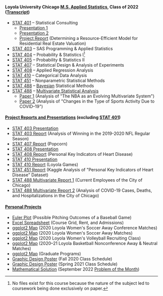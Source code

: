 #### Loyola University Chicago [M.S. Applied Statistics](https://catalog.luc.edu/graduate-professional/graduate-school/arts-sciences/mathematics-statistics/applied-statistics-ms/#curriculumtext), Class of 2022 ([Transcript](Graduate%20Transcript.pdf))
- [STAT 401](https://www.luc.edu/math/academics/courses/gradstat/stat495statisticalconsultingcapstone) – Statistical Consulting
  - [Presentation 1](STAT%20401%20–%20Statistical%20Consulting/Presentation%201%20(Loyola%20Games%20Version%202.0).pdf)
  - [Presentation 2](STAT%20401%20–%20Statistical%20Consulting/Presentation%202%20(Nonparametric%20Tests).pdf)
  - [Project Report](STAT%20401%20–%20Statistical%20Consulting/Project%20(Determining%20a%20Resource-Efficient%20Model%20for%20Residential%20Real%20Estate%20Valuation)/Project%20Report.pdf) (Determining a Resource-Efficient Model for Residential Real Estate Valuation)
- [STAT 403](https://www.luc.edu/math/academics/courses/stat403) – SAS Programming & Applied Statistics
- [STAT 404](https://www.luc.edu/math/academics/courses/gradstat/math/academics/courses/math404) – Probability & Statistics I[^1]
- [STAT 405](https://www.luc.edu/math/academics/courses/gradstat/math/academics/courses/math405) – Probability & Statistics II
- [STAT 407](https://www.luc.edu/math/academics/courses/stat407) – Statistical Design & Analysis of Experiments
- [STAT 408](https://www.luc.edu/math/academics/courses/stat408) – Applied Regression Analysis
- [STAT 410](https://www.luc.edu/math/academics/courses/stat410) – Categorical Data Analysis
- [STAT 451](https://www.luc.edu/math/academics/courses/gradstat/stat451appliednonparametricmethods) – Nonparametric Statistical Methods
- [STAT 488](https://www.luc.edu/math/academics/courses/stat488) – [Bayesian](http://gauss.math.luc.edu/info/courses/fall/2017/detail/#502-STAT488) Statistical Methods
- [STAT 488](https://www.luc.edu/math/academics/courses/stat488) – [Multivariate Statistical Analysis](http://gauss.math.luc.edu/info/courses/spring/2022/detail/#807-STAT488)
  - [Paper 1](STAT%20488%20–%20Multivariate%20Statistical%20Analysis/Paper%201%20(The%20NBA%20as%20an%20Evolving%20Multivariate%20System)/Paper%201.pdf) (Analysis of "The NBA as an Evolving Multivariate System")
  - [Paper 2](STAT%20488%20–%20Multivariate%20Statistical%20Analysis/Paper%202%20(Changes%20in%20the%20Type%20of%20Sports%20Activity%20Due%20to%20COVID-19)/Paper%202.pdf) (Analysis of "Changes in the Type of Sports Activity Due to COVID–19")
#### [Project Reports and Presentations](Project%20Reports%20and%20Presentations%20(excluding%20STAT%20401)) (excluding [STAT 401](STAT%20401%20–%20Statistical%20Consulting))
- [STAT 403 Presentation](Project%20Reports%20and%20Presentations%20(excluding%20STAT%20401)/STAT%20403%20Project%20(Analysis%20of%20Winning%20in%20the%202019–2020%20NFL%20Regular%20Season)/Presentation.pdf)
- [STAT 403 Report](Project%20Reports%20and%20Presentations%20(excluding%20STAT%20401)/STAT%20403%20Project%20(Analysis%20of%20Winning%20in%20the%202019–2020%20NFL%20Regular%20Season)/Report.pdf) (Analysis of Winning in the 2019-2020 NFL Regular Season)
- [STAT 407 Report](Project%20Reports%20and%20Presentations%20(excluding%20STAT%20401)/STAT%20407%20Report%20(Popcorn).pdf) (Popcorn)
- [STAT 408 Presentation](Project%20Reports%20and%20Presentations%20(excluding%20STAT%20401)/STAT%20408%20Project%20(Personal%20Key%20Indicators%20of%20Heart%20Disease)/Presentation.pdf)
- [STAT 408 Report](Project%20Reports%20and%20Presentations%20(excluding%20STAT%20401)/STAT%20408%20Project%20(Personal%20Key%20Indicators%20of%20Heart%20Disease)/Report.pdf) (Personal Key Indicators of Heart Disease)
- [STAT 410 Presentation](Project%20Reports%20and%20Presentations%20(excluding%20STAT%20401)/STAT%20410%20Project%20(Loyola%20Games)/Presentation.pdf)
- [STAT 410 Report](Project%20Reports%20and%20Presentations%20(excluding%20STAT%20401)/STAT%20410%20Project%20(Loyola%20Games)/Report.pdf) (Loyola Games)
- [STAT 451 Report](https://www.kaggle.com/code/charleshwang/stat-451-project) (Kaggle Analysis of "Personal Key Indicators of Heart Disease" Dataset)
- [STAT 488 Multivariate Report 1](Project%20Reports%20and%20Presentations%20(excluding%20STAT%20401)/STAT%20488%20Multivariate%20Project%201%20(Current%20Employees%20of%20the%20City%20of%20Chicago)/Report.pdf) (Current Employees of the City of Chicago)
- [STAT 488 Multivariate Report 2](Project%20Reports%20and%20Presentations%20(excluding%20STAT%20401)/STAT%20488%20Multivariate%20Project%202%20(Multivariate%20Analysis%20of%20COVID-19%20Cases%2C%20Deaths%2C%20and%20Hospitalizations%20in%20the%20City%20of%20Chicago)/Report.pdf) (Analysis of COVID-19 Cases, Deaths, and Hospitalizations in the City of Chicago)
#### [Personal Projects](Personal%20Projects)
- [Euler Plot](Personal%20Projects/Euler%20Plot%20(Baseball%20Pitching%20Outcomes).pdf) (Possible Pitching Outcomes of a Baseball Game)
- [Excel Spreadsheet](Personal%20Projects/Course%20Grid%2C%20Rent%2C%20and%20Admissions%20Spreadsheet.xlsx) (Course Grid, Rent, and Admissions)
- [ggplot2 Map](Personal%20Projects/ggplot2%20Map%20(2020%20Loyola%20Women's%20Soccer%20Away%20Conference%20Matches).pdf) (2020 Loyola Women's Soccer Away Conference Matches)
- [ggplot2 Map](Personal%20Projects/ggplot2%20Map%20(2020%20Loyola%20Women's%20Soccer%20Away%20Matches).pdf) (2020 Loyola Women's Soccer Away Matches)
- [ggplot2 Map](Personal%20Projects/ggplot2%20Map%20(2020%20Loyola%20Women's%20Volleyball%20Recruiting%20Class).pdf) (2020 Loyola Women's Volleyball Recruiting Class)
- [ggplot2 Map](Personal%20Projects/ggplot2%20Map%20(2020–21%20Loyola%20Basketball%20Nonconference%20Away%20%26%20Neutral%20Matches).pdf) (2020–21 Loyola Basketball Nonconference Away & Neutral Matches)
- [ggplot2 Map](Personal%20Projects/ggplot2%20Map%20(Graduate%20Programs).pdf) (Graduate Programs)
- [Graphic Design Poster](Personal%20Projects/Graphic%20Design%20Poster%20(Fall%202020%20Class%20Schedule).pdf) (Fall 2020 Class Schedule)
- [Graphic Design Poster](Personal%20Projects/Graphic%20Design%20Poster%20(Spring%202021%20Class%20Schedule).pdf) (Spring 2021 Class Schedule)
- [Mathematical Solution](Personal%20Projects/Solution%20(September%202022%20Problem%20of%20the%20Month).pdf) (September 2022 [Problem of the Month](https://www.luc.edu/math/problemofthemonth))
[^1]: No files exist for this course because the nature of the subject led to coursework being done exclusively on paper.
